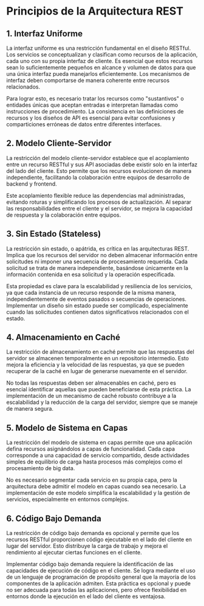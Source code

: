 # Principios de la Arquitectura REST

## 1. Interfaz Uniforme

La interfaz uniforme es una restricción fundamental en el diseño RESTful. Los servicios se conceptualizan y clasifican como recursos de la aplicación, cada uno con su propia interfaz de cliente. Es esencial que estos recursos sean lo suficientemente pequeños en alcance y volumen de datos para que una única interfaz pueda manejarlos eficientemente. Los mecanismos de interfaz deben comportarse de manera coherente entre recursos relacionados.

Para lograr esto, es necesario tratar los recursos como "sustantivos" o entidades únicas que aceptan entradas e interpretan llamadas como instrucciones de procedimiento. La consistencia en las definiciones de recursos y los diseños de API es esencial para evitar confusiones y comparticiones erróneas de datos entre diferentes interfaces.

## 2. Modelo Cliente-Servidor

La restricción del modelo cliente-servidor establece que el acoplamiento entre un recurso RESTful y sus API asociadas debe existir solo en la interfaz del lado del cliente. Esto permite que los recursos evolucionen de manera independiente, facilitando la colaboración entre equipos de desarrollo de backend y frontend.

Este acoplamiento flexible reduce las dependencias mal administradas, evitando roturas y simplificando los procesos de actualización. Al separar las responsabilidades entre el cliente y el servidor, se mejora la capacidad de respuesta y la colaboración entre equipos.

## 3. Sin Estado (Stateless)

La restricción sin estado, o apátrida, es crítica en las arquitecturas REST. Implica que los recursos del servidor no deben almacenar información entre solicitudes ni imponer una secuencia de procesamiento requerida. Cada solicitud se trata de manera independiente, basándose únicamente en la información contenida en esa solicitud y la operación especificada.

Esta propiedad es clave para la escalabilidad y resiliencia de los servicios, ya que cada instancia de un recurso responde de la misma manera, independientemente de eventos pasados o secuencias de operaciones. Implementar un diseño sin estado puede ser complicado, especialmente cuando las solicitudes contienen datos significativos relacionados con el estado.

## 4. Almacenamiento en Caché

La restricción de almacenamiento en caché permite que las respuestas del servidor se almacenen temporalmente en un repositorio intermedio. Esto mejora la eficiencia y la velocidad de las respuestas, ya que se pueden recuperar de la caché en lugar de generarse nuevamente en el servidor.

No todas las respuestas deben ser almacenables en caché, pero es esencial identificar aquellas que pueden beneficiarse de esta práctica. La implementación de un mecanismo de caché robusto contribuye a la escalabilidad y la reducción de la carga del servidor, siempre que se maneje de manera segura.

## 5. Modelo de Sistema en Capas

La restricción del modelo de sistema en capas permite que una aplicación defina recursos asignándolos a capas de funcionalidad. Cada capa corresponde a una capacidad de servicio compartido, desde actividades simples de equilibrio de carga hasta procesos más complejos como el procesamiento de big data.

No es necesario segmentar cada servicio en su propia capa, pero la arquitectura debe admitir el modelo en capas cuando sea necesario. La implementación de este modelo simplifica la escalabilidad y la gestión de servicios, especialmente en entornos complejos.

## 6. Código Bajo Demanda

La restricción de código bajo demanda es opcional y permite que los recursos RESTful proporcionen código ejecutable en el lado del cliente en lugar del servidor. Esto distribuye la carga de trabajo y mejora el rendimiento al ejecutar ciertas funciones en el cliente.

Implementar código bajo demanda requiere la identificación de las capacidades de ejecución de código en el cliente. Se logra mediante el uso de un lenguaje de programación de propósito general que la mayoría de los componentes de la aplicación admiten. Esta práctica es opcional y puede no ser adecuada para todas las aplicaciones, pero ofrece flexibilidad en entornos donde la ejecución en el lado del cliente es ventajosa.
